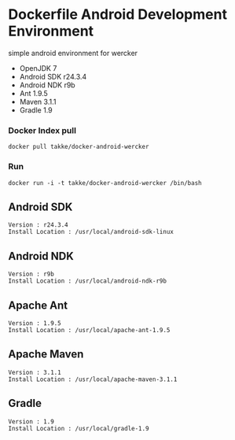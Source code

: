 Dockerfile Android Development Environment
===========

simple android environment for wercker 


 * OpenJDK 7
 * Android SDK r24.3.4
 * Android NDK r9b
 * Ant 1.9.5
 * Maven 3.1.1
 * Gradle 1.9


### Docker Index pull

    docker pull takke/docker-android-wercker

### Run

    docker run -i -t takke/docker-android-wercker /bin/bash

## Android SDK

    Version : r24.3.4
    Install Location : /usr/local/android-sdk-linux
    
## Android NDK

    Version : r9b
    Install Location : /usr/local/android-ndk-r9b

## Apache Ant

    Version : 1.9.5
    Install Location : /usr/local/apache-ant-1.9.5

## Apache Maven

    Version : 3.1.1
    Install Location : /usr/local/apache-maven-3.1.1

## Gradle

    Version : 1.9
    Install Location : /usr/local/gradle-1.9
